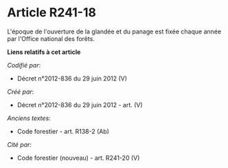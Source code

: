 # Article R241-18

L'époque de l'ouverture de la glandée et du panage est fixée chaque année par l'Office national des forêts.

**Liens relatifs à cet article**

_Codifié par_:

  - Décret n°2012-836 du 29 juin 2012 (V)

_Créé par_:

  - Décret n°2012-836 du 29 juin 2012 - art. (V)

_Anciens textes_:

  - Code forestier - art. R138-2 (Ab)

_Cité par_:

  - Code forestier (nouveau) - art. R241-20 (V)
